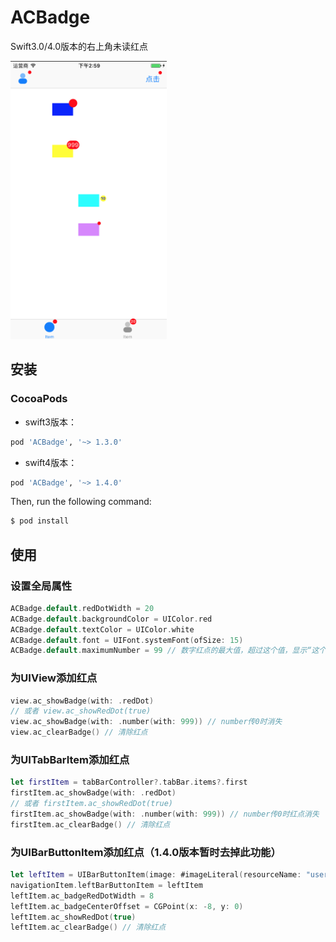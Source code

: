 # ACBadge
Swift3.0/4.0版本的右上角未读红点

<img width="250" height="445" src="https://raw.githubusercontent.com/ChaselAn/ACBadge/master/ACBadge.png"/>


## 安装

### CocoaPods  

* swift3版本：  

```ruby
pod 'ACBadge', '~> 1.3.0'
```

* swift4版本：

```ruby
pod 'ACBadge', '~> 1.4.0'
```

Then, run the following command:

```bash
$ pod install
```

## 使用
### 设置全局属性
```swift
ACBadge.default.redDotWidth = 20
ACBadge.default.backgroundColor = UIColor.red
ACBadge.default.textColor = UIColor.white
ACBadge.default.font = UIFont.systemFont(ofSize: 15)
ACBadge.default.maximumNumber = 99 // 数字红点的最大值，超过这个值，显示“这个值+”
```

### 为UIView添加红点
```swift
view.ac_showBadge(with: .redDot)
// 或者 view.ac_showRedDot(true)
view.ac_showBadge(with: .number(with: 999)) // number传0时消失
view.ac_clearBadge() // 清除红点
```

### 为UITabBarItem添加红点
```swift
let firstItem = tabBarController?.tabBar.items?.first
firstItem.ac_showBadge(with: .redDot)
// 或者 firstItem.ac_showRedDot(true)
firstItem.ac_showBadge(with: .number(with: 999)) // number传0时红点消失
firstItem.ac_clearBadge() // 清除红点
```

### 为UIBarButtonItem添加红点（1.4.0版本暂时去掉此功能）
```swift
let leftItem = UIBarButtonItem(image: #imageLiteral(resourceName: "user01"), style: .plain, target: self, action: #selector(barButtonClicked))
navigationItem.leftBarButtonItem = leftItem
leftItem.ac_badgeRedDotWidth = 8
leftItem.ac_badgeCenterOffset = CGPoint(x: -8, y: 0)
leftItem.ac_showRedDot(true)
leftItem.ac_clearBadge() // 清除红点
```
